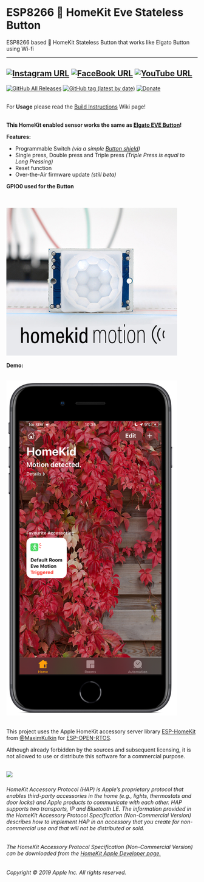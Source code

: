 # ESP8266  HomeKit Eve Stateless Button
ESP8266 based  HomeKit Stateless Button that works like Elgato Button using Wi-fi


------
[![Instagram URL](https://img.shields.io/twitter/url/https/www.instagram.com/homekidd?label=Follow&logo=instagram&style=social)](https://www.instagram.com/homekidd) [![FaceBook URL](https://img.shields.io/twitter/url/https/www.facebook.com/HomeKiid?label=Like&logo=facebook&style=social)](https://www.facebook.com/HomeKiid) [![YouTube URL](https://img.shields.io/twitter/url/https/www.youtube.com/channel/UCkqC_6j1uyYVv7SO3jPe7KA?label=Follow&logo=youtube&style=social)](https://www.youtube.com/channel/UCkqC_6j1uyYVv7SO3jPe7KA)
------

[![GitHub All Releases](https://img.shields.io/github/downloads/HomeKidd/ESP8266-HomeKit-Stateless-Button-Elgato-Eve-Button/total?color=green)](https://github.com/HomeKidd/ESP8266-HomeKit-Stateless-Button-Elgato-Eve-Button/releases) 
[![GitHub tag (latest by date)](https://img.shields.io/github/v/tag/HomeKidd/ESP8266-HomeKit-Stateless-Button-Elgato-Eve-Button?color=yellow&label=Latest%20Release)](https://github.com/HomeKidd/ESP8266-HomeKit-Stateless-Button-Elgato-Eve-Button/releases) 
[![Donate](https://img.shields.io/badge/Donate-PayPal-blue.svg)](https://www.paypal.com/cgi-bin/webscr?cmd=_s-xclick&hosted_button_id=CEYEK69ZYG69S&source=url)
<br/>
<br/>


For **Usage** please read the [Build Instructions](https://github.com/HomeKidd/ESP8266-HomeKit-Stateless-Button-Elgato-Eve-Button/wiki/Build-Instructions) Wiki page!<br/><br/>


**This HomeKit enabled sensor works the same as [Elgato EVE Button](https://www.evehome.com/en/eve-button)!** 



**Features:**
* Programmable Switch _(via a simple [Button shield](http://s.click.aliexpress.com/e/CtE47VyU))_
* Single press, Double press and Triple press _(Triple Press is equal to Long Pressing)_
* Reset function
* Over-the-Air firmware update _(still beta)_

**GPIO0 used for the Button**
 
<br/>
<br/>
<img src="https://github.com/HomeKidd/ESP8266-HomeKit-Motion-Sensor-Elgato-Eve/raw/master/images/homekid_motion.jpg" class="center" width="450"/>

<br/>

**Demo:**

<br/>
<img src="https://github.com/HomeKidd/ESP8266-HomeKit-Motion-Sensor-Elgato-Eve/raw/master/images/homekid_motion.png" class="center" width="450"/>

<br/>
<br/>

This project uses the Apple HomeKit accessory server library [ESP-HomeKit](https://github.com/maximkulkin/esp-homekit) from [@MaximKulkin](https://github.com/maximkulkin) for [ESP-OPEN-RTOS](https://github.com/SuperHouse/esp-open-rtos).<br/>

Although already forbidden by the sources and subsequent licensing, it is not allowed to use or distribute this software for a commercial purpose.<br/><br/>

<img src="https://freepngimg.com/thumb/apple_logo/25366-7-apple-logo-file.png" width="20"/> 

###### HomeKit Accessory Protocol (HAP) is Apple’s proprietary protocol that enables third-party accessories in the home (e.g., lights, thermostats and door locks) and Apple products to communicate with each other. HAP supports two transports, IP and Bluetooth LE. The information provided in the HomeKit Accessory Protocol Specification (Non-Commercial Version) describes how to implement HAP in an accessory that you create for non-commercial use and that will not be distributed or sold.

###### The HomeKit Accessory Protocol Specification (Non-Commercial Version) can be downloaded from the [HomeKit Apple Developer page.](https://developer.apple.com/homekit/)

###### Copyright © 2019 Apple Inc. All rights reserved.
